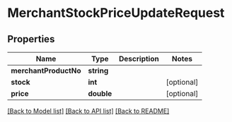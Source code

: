 # MerchantStockPriceUpdateRequest

## Properties
Name | Type | Description | Notes
------------ | ------------- | ------------- | -------------
**merchantProductNo** | **string** |  | 
**stock** | **int** |  | [optional] 
**price** | **double** |  | [optional] 

[[Back to Model list]](../README.md#documentation-for-models) [[Back to API list]](../README.md#documentation-for-api-endpoints) [[Back to README]](../README.md)



